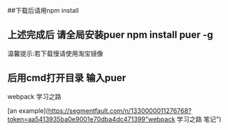 ##下载后请用npm install

## 上述完成后 请全局安装puer  npm install puer -g

温馨提示:若下载慢请使用淘宝镜像

##  后用cmd打开目录 输入puer

webpack 学习之路

[an example](https://segmentfault.com/n/1330000011276768?token=aa5413935ba0e9001e70dba4dc471399"webpack 学习之路 笔记")
